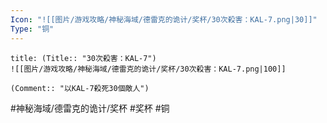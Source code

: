```yaml
---
Icon: "![[图片/游戏攻略/神秘海域/德雷克的诡计/奖杯/30次殺害：KAL-7.png|30]]"
Type: "铜"
---
```

```ad-common-bronze-trophy
title: (Title:: "30次殺害：KAL-7")
![[图片/游戏攻略/神秘海域/德雷克的诡计/奖杯/30次殺害：KAL-7.png|100]]

(Comment:: "以KAL-7殺死30個敵人")
```

#神秘海域/德雷克的诡计/奖杯 #奖杯 #铜
